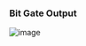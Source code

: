 ### Bit Gate Output
![image](https://github.com/user-attachments/assets/3127527e-9561-45aa-8f93-cd69fdd1fefe)
